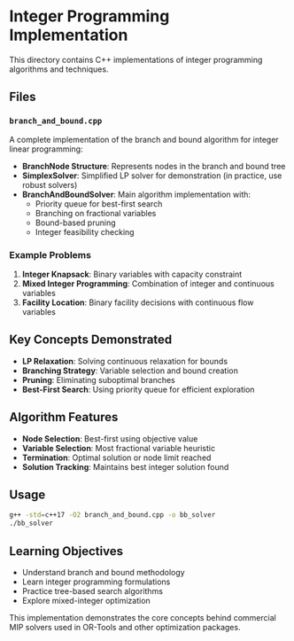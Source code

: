 # Integer Programming Implementation

This directory contains C++ implementations of integer programming algorithms and techniques.

## Files

### `branch_and_bound.cpp`
A complete implementation of the branch and bound algorithm for integer linear programming:

- **BranchNode Structure**: Represents nodes in the branch and bound tree
- **SimplexSolver**: Simplified LP solver for demonstration (in practice, use robust solvers)
- **BranchAndBoundSolver**: Main algorithm implementation with:
  - Priority queue for best-first search
  - Branching on fractional variables
  - Bound-based pruning
  - Integer feasibility checking

### Example Problems

1. **Integer Knapsack**: Binary variables with capacity constraint
2. **Mixed Integer Programming**: Combination of integer and continuous variables
3. **Facility Location**: Binary facility decisions with continuous flow variables

## Key Concepts Demonstrated

- **LP Relaxation**: Solving continuous relaxation for bounds
- **Branching Strategy**: Variable selection and bound creation
- **Pruning**: Eliminating suboptimal branches
- **Best-First Search**: Using priority queue for efficient exploration

## Algorithm Features

- **Node Selection**: Best-first using objective value
- **Variable Selection**: Most fractional variable heuristic
- **Termination**: Optimal solution or node limit reached
- **Solution Tracking**: Maintains best integer solution found

## Usage

```bash
g++ -std=c++17 -O2 branch_and_bound.cpp -o bb_solver
./bb_solver
```

## Learning Objectives

- Understand branch and bound methodology
- Learn integer programming formulations
- Practice tree-based search algorithms
- Explore mixed-integer optimization

This implementation demonstrates the core concepts behind commercial MIP solvers used in OR-Tools and other optimization packages.
